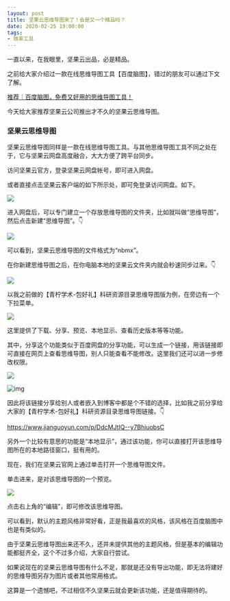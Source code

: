 ```yaml
---
layout: post
title: 坚果云思维导图来了！会是又一个精品吗？
date: 2020-02-25 19:00:00
tags: 
- 效率工具
---
```


一直以来，在我眼里，坚果云出品，必是精品。

之前给大家介绍过一款在线思维导图工具【百度脑图】，错过的朋友可以通过下文了解。

[推荐｜百度脑图，免费又好用的思维导图工具！](http://mp.weixin.qq.com/s?__biz=MzAxNzgyMDg0MQ==&mid=2650456454&idx=1&sn=0b3937aa57f240d39053723ce571f392&chksm=83d1dc40b4a65556bbd7ebd2a4d1dfa15e72accc9b399483b33418020103f556bae78c2fa989&scene=21#wechat_redirect)

今天给大家推荐坚果云公司推出才不久的坚果云思维导图。

###   **坚果云思维导图** 

坚果云思维导图同样是一款在线思维导图工具。与其他思维导图工具不同之处在于，它与坚果云网盘高度融合，大大方便了跨平台同步。

访问坚果云官方，登录坚果云网盘帐号，即可进入网盘。

或者直接点击坚果云客户端的如下所示处，即可免登录访问网盘。如下。

![](https://tva1.sinaimg.cn/large/0082zybpgy1gc8r302xpmj30kd0gggm5.jpg)

进入网盘后，可以专门建立一个存放思维导图的文件夹，比如就叫做“思维导图”，然后点击新建“思维导图”。👇

![](https://tva1.sinaimg.cn/large/0082zybpgy1gc8r3a63lcj30u00i8aaw.jpg)

可以看到，坚果云思维导图的文件格式为“nbmx”。

在你新建思维导图之后，在你电脑本地的坚果云文件夹内就会秒速同步过来。👇

![](https://tva1.sinaimg.cn/large/0082zybpgy1gc8r3i3d28j30oi0f8756.jpg)

以我之前做的【青柠学术-包好礼】科研资源目录思维导图版为例，在旁边有一个下拉菜单。

![](https://tva1.sinaimg.cn/large/0082zybpgy1gc8r3r3ktej30u00i8dgp.jpg)

这里提供了下载、分享、预览、本地显示、查看历史版本等等功能。

其中，分享这个功能类似于百度网盘的分享功能，可以生成一个链接，用该链接即可直接在网页上查看思维导图，别人只能查看不能修改。这里我们还可以进一步修改权限。

![](https://tva1.sinaimg.cn/large/0082zybpgy1gc8r3y2w45j30u00i8755.jpg)

![img](https://tva1.sinaimg.cn/large/0082zybpgy1gc8r286indj30u00i8t9g.jpg)

因此将该链接分享给别人或者嵌入到博客中都是个不错的选择，比如我之前分享给大家的【青柠学术-包好礼】科研资源目录思维导图链接。👇

https://www.jianguoyun.com/p/DdcMJtIQ--y7BhiuobsC

另外一个比较有意思的功能是“本地显示”，通过该功能，你可以直接打开该思维导图所在的本地路径窗口，挺有用的。

现在，我们在坚果云官网上通过单击打开一个思维导图文件。

单击进来，是对该思维导图的一个预览。

![](https://tva1.sinaimg.cn/large/0082zybpgy1gc8r4dfhnvj30u00i8ab3.jpg)

点击右上角的“编辑”，即可修改该思维导图。

可以看到，默认的主题风格非常好看，正是我最喜欢的风格，该风格在百度脑图中也是有类似的。

由于坚果云思维导图出来还不久，还并未提供其他的主题风格，但是基本的编辑功能都挺齐全，这个不过多介绍，大家自行尝试。

如果说现在的坚果云思维导图有什么不足，那就是还没有导出功能，即无法将建好的思维导图另存为图片或者其他常用格式。

这算是一个遗憾吧，不过相信不久坚果云就会更新该功能，还是值得期待的。